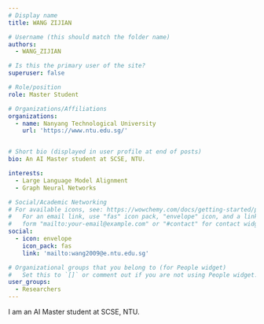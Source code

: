 ```yaml
---
# Display name
title: WANG ZIJIAN

# Username (this should match the folder name)
authors:
  - WANG_ZIJIAN

# Is this the primary user of the site?
superuser: false

# Role/position
role: Master Student

# Organizations/Affiliations
organizations:
  - name: Nanyang Technological University
    url: 'https://www.ntu.edu.sg/'


# Short bio (displayed in user profile at end of posts)
bio: An AI Master student at SCSE, NTU.

interests:
  - Large Language Model Alignment
  - Graph Neural Networks

# Social/Academic Networking
# For available icons, see: https://wowchemy.com/docs/getting-started/page-builder/#icons
#   For an email link, use "fas" icon pack, "envelope" icon, and a link in the
#   form "mailto:your-email@example.com" or "#contact" for contact widget.
social:
  - icon: envelope
    icon_pack: fas
    link: 'mailto:wang2009@e.ntu.edu.sg'

# Organizational groups that you belong to (for People widget)
#   Set this to `[]` or comment out if you are not using People widget.
user_groups:
  - Researchers
---
```


I am an AI Master student at SCSE, NTU.